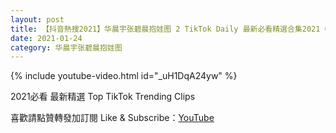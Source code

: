 ```yaml
---
layout: post
title: 【抖音熱搜2021】华晨宇张碧晨抱娃图 2 TikTok Daily 最新必看精選合集2021 01 24
date: 2021-01-24
category: 华晨宇张碧晨抱娃图
---
```


{% include youtube-video.html id="_uH1DqA24yw" %}

2021必看 最新精選 Top TikTok Trending Clips

喜歡請點贊轉發加訂閱 Like & Subscribe：[YouTube](https://www.youtube.com/channel/UCAoR7VcanIPd04uEq_GIylA/videos)

